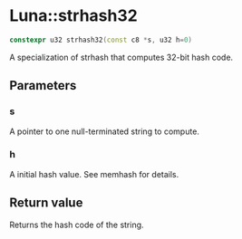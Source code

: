 # Luna::strhash32

```c++
constexpr u32 strhash32(const c8 *s, u32 h=0)
```

A specialization of strhash that computes 32-bit hash code. 

## Parameters
### s
A pointer to one null-terminated string to compute. 

### h
A initial hash value. See memhash for details. 

## Return value
Returns the hash code of the string. 

